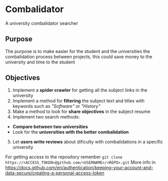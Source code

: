 # Combalidator
A university combalidator searcher

## Purpose
The purpose is to make easier for the student and the universities the combalidation process between projects, this could save money to the university and time to the student
## Objectives

1. Implement a **spider crawler** for getting all the subject links in the university
2. Implement a method for **filtering** the subject text and titles with keywords such as *"Software"* or *"History"*
3. Make a method to look for **share objectives** in the subject resume
4. Implement two search methods:
- **Compare between two universities**
- Look for the **universities with the better combalidation**
5. Let **users write reviews** about dificulty with combalidations in a specific university


For getting access to the repository remenber ```git clone https://<ACCESS_TOKEN>@github.com/<USERNAME>/<REPO>.git```
More info in https://docs.github.com/en/authentication/keeping-your-account-and-data-secure/creating-a-personal-access-token
